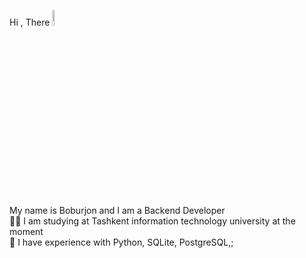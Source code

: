  Hi , There <img style="width:8%" src="https://em-content.zobj.net/source/noto-emoji-animations/344/waving-hand_1f44b.gif"><br>
  My name is Boburjon and I am a Backend  Developer <br>
  👨‍🎓   I am studying at Tashkent information technology university at the moment <br>
 🌱   I have experience with Python, SQLite, PostgreSQL,;
